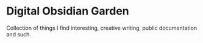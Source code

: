 # Digital Obsidian Garden

Collection of things I find interesting, creative writing, public documentation and such.
